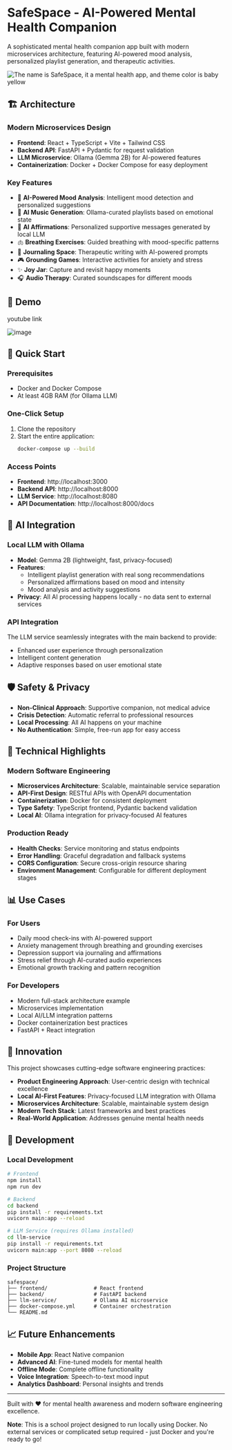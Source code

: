 # SafeSpace - AI-Powered Mental Health Companion

A sophisticated mental health companion app built with modern microservices architecture, featuring AI-powered mood analysis, personalized playlist generation, and therapeutic activities.

![The name is SafeSpace, it a mental health app, and theme color is baby yellow](https://github.com/user-attachments/assets/8bcfd4e9-106b-400a-b7ef-24a3e3349224)


## 🏗️ Architecture

### Modern Microservices Design
- **Frontend**: React + TypeScript + Vite + Tailwind CSS
- **Backend API**: FastAPI + Pydantic for request validation
- **LLM Microservice**: Ollama (Gemma 2B) for AI-powered features
- **Containerization**: Docker + Docker Compose for easy deployment

### Key Features
- 🧠 **AI-Powered Mood Analysis**: Intelligent mood detection and personalized suggestions
- 🎵 **AI Music Generation**: Ollama-curated playlists based on emotional state
- 💭 **AI Affirmations**: Personalized supportive messages generated by local LLM
- 🫁 **Breathing Exercises**: Guided breathing with mood-specific patterns
- 📝 **Journaling Space**: Therapeutic writing with AI-powered prompts
- 🎮 **Grounding Games**: Interactive activities for anxiety and stress
- ✨ **Joy Jar**: Capture and revisit happy moments
- 🎧 **Audio Therapy**: Curated soundscapes for different moods

## 🎥 Demo
youtube link

![image](https://github.com/user-attachments/assets/4eaf75cc-e176-4128-add8-9d0a8182431c)

## 🚀 Quick Start

### Prerequisites
- Docker and Docker Compose
- At least 4GB RAM (for Ollama LLM)

### One-Click Setup
1. Clone the repository
2. Start the entire application:
   ```bash
   docker-compose up --build
   ```

### Access Points
- **Frontend**: http://localhost:3000
- **Backend API**: http://localhost:8000
- **LLM Service**: http://localhost:8080
- **API Documentation**: http://localhost:8000/docs

## 🤖 AI Integration

### Local LLM with Ollama
- **Model**: Gemma 2B (lightweight, fast, privacy-focused)
- **Features**: 
  - Intelligent playlist generation with real song recommendations
  - Personalized affirmations based on mood and intensity
  - Mood analysis and activity suggestions
- **Privacy**: All AI processing happens locally - no data sent to external services

### API Integration
The LLM service seamlessly integrates with the main backend to provide:
- Enhanced user experience through personalization
- Intelligent content generation
- Adaptive responses based on user emotional state

## 🛡️ Safety & Privacy

- **Non-Clinical Approach**: Supportive companion, not medical advice
- **Crisis Detection**: Automatic referral to professional resources
- **Local Processing**: All AI happens on your machine
- **No Authentication**: Simple, free-run app for easy access

## 🎯 Technical Highlights

### Modern Software Engineering
- **Microservices Architecture**: Scalable, maintainable service separation
- **API-First Design**: RESTful APIs with OpenAPI documentation
- **Containerization**: Docker for consistent deployment
- **Type Safety**: TypeScript frontend, Pydantic backend validation
- **Local AI**: Ollama integration for privacy-focused AI features

### Production Ready
- **Health Checks**: Service monitoring and status endpoints
- **Error Handling**: Graceful degradation and fallback systems
- **CORS Configuration**: Secure cross-origin resource sharing
- **Environment Management**: Configurable for different deployment stages

## 📊 Use Cases

### For Users
- Daily mood check-ins with AI-powered support
- Anxiety management through breathing and grounding exercises
- Depression support via journaling and affirmations
- Stress relief through AI-curated audio experiences
- Emotional growth tracking and pattern recognition

### For Developers
- Modern full-stack architecture example
- Microservices implementation
- Local AI/LLM integration patterns
- Docker containerization best practices
- FastAPI + React integration

## 🌟 Innovation

This project showcases cutting-edge software engineering practices:
- **Product Engineering Approach**: User-centric design with technical excellence
- **Local AI-First Features**: Privacy-focused LLM integration with Ollama
- **Microservices Architecture**: Scalable, maintainable system design
- **Modern Tech Stack**: Latest frameworks and best practices
- **Real-World Application**: Addresses genuine mental health needs

## 🔧 Development

### Local Development
```bash
# Frontend
npm install
npm run dev

# Backend
cd backend
pip install -r requirements.txt
uvicorn main:app --reload

# LLM Service (requires Ollama installed)
cd llm-service
pip install -r requirements.txt
uvicorn main:app --port 8080 --reload
```

### Project Structure
```
safespace/
├── frontend/               # React frontend
├── backend/                # FastAPI backend
├── llm-service/            # Ollama AI microservice
├── docker-compose.yml      # Container orchestration
└── README.md
```

## 📈 Future Enhancements

- **Mobile App**: React Native companion
- **Advanced AI**: Fine-tuned models for mental health
- **Offline Mode**: Complete offline functionality
- **Voice Integration**: Speech-to-text mood input
- **Analytics Dashboard**: Personal insights and trends

---

Built with ❤️ for mental health awareness and modern software engineering excellence.

**Note**: This is a school project designed to run locally using Docker. No external services or complicated setup required - just Docker and you're ready to go!
